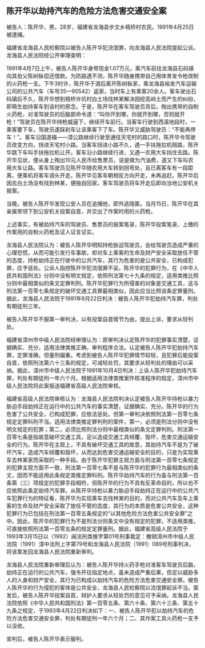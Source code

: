 ## 陈开华以劫持汽车的危险方法危害交通安全案

被告人：陈开华，男，28岁，福建省龙海县步文乡梧桥村农民。1991年4月25日被逮捕。

福建省龙海县人民检察院以被告人陈开华犯流氓罪，向龙海县人民法院提起公诉。龙海县人民法院经公开审理查明：

1991年4月7日上午，被告人陈开华身带现金1.07万元，乘汽车前往龙海县石码镇向其伯父陈树枞偿还借款。为防路遇不测，陈开华随身携带自己用体育发令枪改制的火药枪一支。下午3时许，陈开华于酒后离开陈树枞家，乘龙海县裕发汽车运输公司的公共汽车（车号35—90542）返家，当时车上有乘客20余人。客车驶出石码镇后不久，陈开华想到梧桥许坑村白土场找林某解决因挖高岭土而产生的纠纷，即萌生劫持客车到该村的邪念。于是，陈开华在客车驾驶员背后，掏出携带的自制火药枪，对准驾驶员的后脑部命令道：“叫你开到哪，你就开到哪，否则就开枪！”驾驶员在陈开华持枪威逼下，继续开车前行。当客车行驶到西溪地段时，一乘客要下车，驾驶员遂踩刹车让该乘客下了车。陈开华又威胁驾驶员：“不能再停车！”。客车沿国道福——漳公路继续行驶至通往天宅村的路口时，陈开华令驾驶员改变方向，拐进天宅村小路。当客车拐进小路不久，遇一手扶拖拉机阻路，陈开华跳下车叫手扶拖拉机让开。客车沿小路继续行进，又遇一农用大车挡住去路。陈开华见状，便从身上掏出10元人民币给售票员，说是做为汽油费，遂又下车叫农用大车让路。客车驾驶员见陈开华随农用大车转到拐弯处，且已离客车有一段距离，便乘机将客车调头开走。陈开华见客车朝相反方向开走，未再追赶。陈开华后因去白土场没有找到林某，便独自回家。客车驾驶员将车开走后即向当地公安机关报案。

当晚，被告人陈开华发现公安人员在追捕他，即外逃隐匿。当月15日，陈开华在其亲属带领下到公安机关投案自首，并交出了作案时用的火药枪。

上述事实，有被劫持汽车的驾驶员、售票员的报案笔录，陈开华投案笔录、上缴的作案用的自制火药枪及证人证言证实。

龙海县人民法院认为：被告人陈开华明知持枪胁迫驾驶员，会给驾驶员造成严重的心理恐慌，从而可能引发行车事故，却对车上乘客的生命及财产安全采取放任不管的态度，持枪劫持正在行驶中的公共汽车，其行为危害的是公共安全，已构成犯罪，应予惩处。公诉人指控陈开华犯流氓罪不妥。陈开华的犯罪行为，在《中华人民共和国刑法》分则中没有明文规定，依照刑法第七十九条的规定，适用类推比照分则中最相类似的条文定罪判刑。陈开华犯罪行为所侵害的对象是交通工具，这与刑法第一百零七条规定的破坏交通工具罪最相类似，因此应当比照该条定罪量刑。据此，龙海县人民法院于1991年8月22日判决：被告人陈开华犯劫持汽车罪，判处有期徒刑三年。

被告人陈开华不服第一审判决，以有投案自首情节为由，提出上诉，要求从轻判处。

福建省漳州市中级人民法院经审理认为：原审判决认定陈开华的犯罪事实清楚，证据确实、充分，适用法律类推正确，审判程序合法。认定被告人陈开华犯劫持汽车罪，定罪准确，但量刑偏重。考虑到被告人陈开华犯罪情节较轻，且犯罪后能投案自首，依照刑法第六十三条的规定，可减轻处罚，其要求从轻判处的理由可以采纳。据此，漳州市中级人民法院于1991年10月4日判决：上诉人陈开华犯劫持汽车罪，判处有期徒刑一年六个月。根据适用法律类推案件核准程序的规定，漳州市中级人民法院将此案报送福建省高级人民法院审核。

福建省高级人民法院审核认为：龙海县人民法院判决认定被告人陈开华持枪以暴力胁迫手段劫持正在运行中的公共汽车的事实清楚，证据确实、充分。陈开华的行为危害了公共安全，已构成犯罪，应依法惩处。但第一审判决依照刑法第一百零七条规定定罪科刑不当。适用法律类推定罪判刑的案件，第一，必须是刑法分则中没有明文规定的犯罪；第二，必须比照刑法分则中最相类似的条文定罪判刑。刑法第一百零七条是指故意破坏交通工具，足以造成交通工具倾覆、毁坏，危害交通运输安全的行为。陈开华在主观上，不具有破坏交通工具的故意，其劫持汽车不是为了破坏汽车，造成汽车倾覆和毁坏，从而达到危害交通运输安全的目的，只是为实现乘车去林某家而采取的一种手段。由于陈开华犯罪主观方面与刑法第一百零七条规定的犯罪主观方面不一致，刑法第一百零七条不是与陈开华的犯罪行为最相类似的条文，因而不能适用此条规定类推定罪科刑。陈开华劫持汽车的行为虽与刑法第一百条第（三）项规定的犯罪手段相符，但陈开华的行为不具有反革命目的，所以也不应依照此条定劫待汽车罪。从陈开华持枪以暴力胁迫手段劫持正在运行中的公共汽车犯罪行为的特征看，陈开华为实现乘车去找林某的目的，而对公共汽车及车上乘客的生命及财产安全采取了放任不管的态度，其行为的本质是危害公共安全，这种犯罪行为已包括在刑法第一百零五条规定的“以其他危险方法危害公共安全罪”之中。因此，陈开华的犯罪行为不是刑法分则条文中没有规定的犯罪，不适用类推，可直接依照刑法第一百零五条的规定定罪量刑。据此，福建省高级人民法院于1993年3月15日以（1992）闽法刑类推字第01号刑事裁定：撤销漳州市中级人民法院（1991）漳中法刑上字第79号和龙海县人民法院（1991）089号刑事判决，将该案发回龙海县人民法院重新审判。

龙海县人民法院重新审理后认为：被告人陈开华持火药手枪对准客车驾驶员后脑，劫持正在运行的公共汽车，强令开往指定地点，虽未造成严重后果，但足以威胁多人的人身和财产安全，其行为已构成以劫持汽车的危险方法危害交通安全罪。被告人陈开华的行为侵犯的客体是公共安全，龙海县人民检察院以流氓罪起诉不当。案发后，被告人陈开华投案自首，辩护人要求从轻处罚的意见可予采纳。龙海县人民法院依照《中华人民共和国刑法》第一百零五条、第六十条、第六十三条、第五十九条之规定，于1993年4月22日判决如下：一、被告人陈开华犯以劫持汽车的危险方法危害交通安全罪，判处有期徒刑一年六个月；二、其作案工具火药枪一支予以没收。

宣判后，被告人陈开华表示服判。

